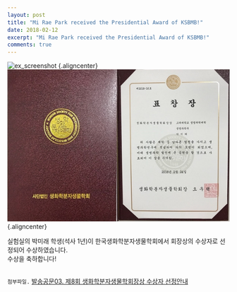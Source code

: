 ```yaml
---
layout: post
title: "Mi Rae Park received the Presidential Award of KSBMB!"
date: 2018-02-12
excerpt: "Mi Rae Park received the Presidential Award of KSBMB!"
comments: true
---
```


![ex_screenshot](/assets/img/PMR_KSBMB.jpg) {.aligncenter}
![ex_screenshot](/assets/PMR_KSBMB_Award.jpg) {.aligncenter}

실험실의 박미래 학생(석사 1년)이 한국생화학분자생물학회에서 회장상의 수상자로 선정되어 수상하였습니다.<br/>
수상을 축하합니다!
<br/>
<br/>

`첨부파일.` [발송공문03. 제8회 생화학분자생물학회장상 수상자 선정안내](/assets/PMR_KSBMB.pdf)
